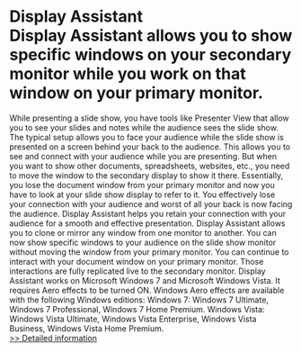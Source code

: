 # Display Assistant<br />Display Assistant allows you to show specific windows on your secondary monitor while you work on that window on your primary monitor.
While presenting a slide show, you have tools like Presenter View that allow you to see your slides and notes while the audience sees the slide show. The typical setup allows you to face your audience while the slide show is presented on a screen behind your back to the audience. This allows you to see and connect with your audience while you are presenting. But when you want to show other documents, spreadsheets, websites, etc., you need to move the window to the secondary display to show it there. Essentially, you lose the document window from your primary monitor and now you have to look at your slide show display to refer to it. You effectively lose your connection with your audience and worst of all your back is now facing the audience.
Display Assistant helps you retain your connection with your audience for a smooth and effective presentation. Display Assistant allows you to clone or mirror any window from one monitor to another. You can now show specific windows to your audience on the slide show monitor without moving the window from your primary monitor. You can continue to interact with your document window on your primary monitor. Those interactions are fully replicated live to the secondary monitor.
Display Assistant works on Microsoft Windows 7 and Microsoft Windows Vista. It requires Aero effects to be turned ON. Windows Aero effects are available with the following Windows editions:
Windows 7: Windows 7 Ultimate, Windows 7 Professional, Windows 7 Home Premium.
Windows Vista: Windows Vista Ultimate, Windows Vista Enterprise, Windows Vista Business, Windows Vista Home Premium.<br />[>> Detailed information](https://secure.shareit.com/shareit/product.html?productid=300379094&affiliateid=200057808)